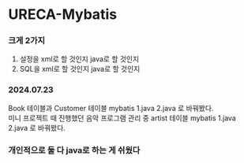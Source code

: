 # URECA-Mybatis    
### 크게 2가지
1. 설정을 xml로 할 것인지 java로 할 것인지
2. SQL을 xml로 할 것인지 java로 할 것인지    
### 2024.07.23    
Book 테이블과 Customer 테이블 mybatis 1.java 2.java 로 바꿔봤다.    
미니 프로젝트 때 진행했던 음악 프로그램 관리 중 artist 테이블 mybatis 1.java 2.java 로 바꿔봤다.
### 개인적으로 둘 다 java로 하는 게 쉬웠다
